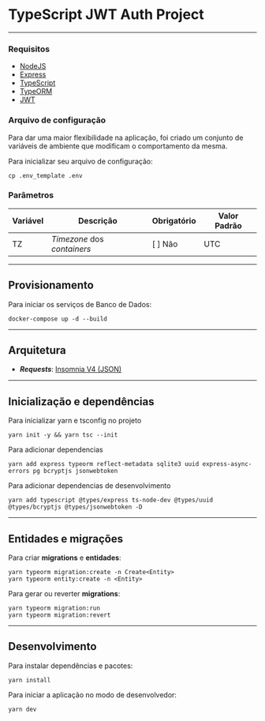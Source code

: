 # TypeScript JWT Auth Project

---

### Requisitos

-   [NodeJS](https://nodejs.org/)
-   [Express](https://expressjs.com/)
-   [TypeScript](https://www.typescriptlang.org/)
-   [TypeORM](https://typeorm.io/)
-   [JWT](https://jwt.io/)

### Arquivo de configuração

Para dar uma maior flexibilidade na aplicação, foi criado um conjunto de variáveis de ambiente que modificam o comportamento da mesma.

Para inicializar seu arquivo de configuração:

```shell
cp .env_template .env
```

### Parâmetros

| Variável | Descrição                   | Obrigatório | Valor Padrão |
| -------- | --------------------------- | ----------- | ------------ |
| TZ       | _Timezone_ dos _containers_ | [ ] Não     | UTC          |

---

## Provisionamento

Para iniciar os serviços de Banco de Dados:

```shell
docker-compose up -d --build
```

---

## Arquitetura

-   _**Requests**_: [Insomnia V4 (JSON)](insomnia.json)

---

## Inicialização e dependências

Para inicializar yarn e tsconfig no projeto

```
yarn init -y && yarn tsc --init
```

Para adicionar dependencias

```
yarn add express typeorm reflect-metadata sqlite3 uuid express-async-errors pg bcryptjs jsonwebtoken
```

Para adicionar dependencias de desenvolvimento

```
yarn add typescript @types/express ts-node-dev @types/uuid @types/bcryptjs @types/jsonwebtoken -D
```

---

## Entidades e migrações

Para criar **migrations** e **entidades**:

```
yarn typeorm migration:create -n Create<Entity>
yarn typeorm entity:create -n <Entity>
```

Para gerar ou reverter **migrations**:

```
yarn typeorm migration:run
yarn typeorm migration:revert
```

---

## Desenvolvimento

Para instalar dependências e pacotes:

```
yarn install
```

Para iniciar a aplicação no modo de desenvolvedor:

```
yarn dev
```
